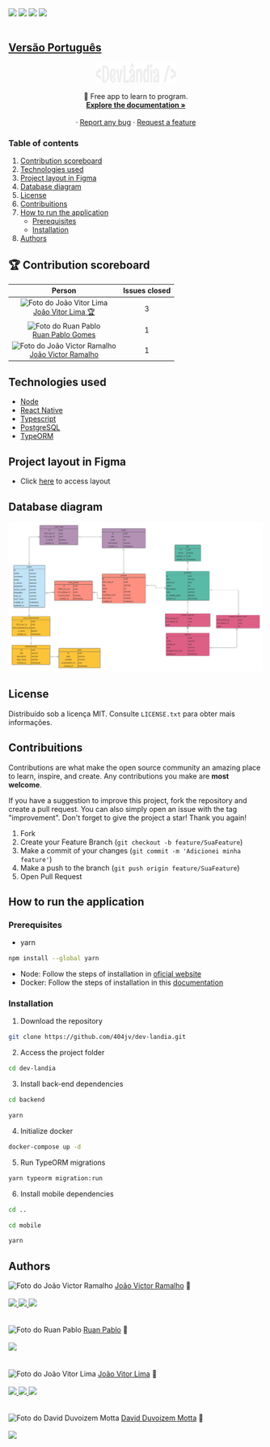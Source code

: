 <div>
  <img src="https://img.shields.io/github/issues/404jv/dev-landia?style=for-the-badge"/>
  <img src="https://img.shields.io/github/forks/404jv/dev-landia?style=for-the-badge"/>
  <img src="https://img.shields.io/github/stars/404jv/dev-landia?style=for-the-badge"/>
  <img src="https://img.shields.io/github/license/404jv/dev-landia?style=for-the-badge"/>
</div>

<br />

<h2><a href="./README.md">Versão Português</a></h2>

<div align="center">
  <a href="https://github.com/othneildrew/Best-README-Template">
    <img src="./public/logo.png" alt="Logo" width="160" height="40">
  </a>

  <p align="center">
    💙 Free app to learn to program.
    <br />
    <a href="./DOCS.md"><strong>Explore the documentation »</strong></a>
    <br />
    <br />
    ·
    <a href="https://github.com/404jv/dev-landia/issues">Report any bug</a>
    ·
    <a href="https://github.com/404jv/dev-landia/issues">Request a feature</a>
  </p>
</div>



  <summary><h3>Table of contents</h3></summary>
  <ol>
    <li><a href="#🏆-contribution-scoreboard">Contribution scoreboard</a></li>
    <li><a href="#technologies-used">Technologies used</a></li>
    <li><a href="#project-layout-in-figma">Project layout in Figma</a></li>
    <li><a href="#database-diagram">Database diagram</a></li>
    <li><a href="#license">License</a></li>
    <li><a href="#contribuitions">Contribuitions</a></li>
    <li>
      <a href="#how-to-run-the-application">How to run the application</a>
      <ul>
        <li><a href="#prerequisites">Prerequisites</a></li>
        <li><a href="#installation">Installation</a></li>
      </ul>
    </li>
    <li><a href="#authors">Authors</a></li>
  </ol>

## 🏆 Contribution scoreboard
<div align="center">

  | Person | Issues closed |
  |:------:|:--------------:|
  | <img src="https://avatars.githubusercontent.com/u/86677587?v=4" width="100px;" alt="Foto do João Vitor Lima"/> <br/> <a href="https://github.com/jvolima">João Vitor Lima 🏆</a> | 3 |
  | <img src="https://avatars.githubusercontent.com/u/84464007?v=4" width="100px;" alt="Foto do Ruan Pablo" /> <br/> <a href="https://github.com/1SyuLi">Ruan Pablo Gomes</a> | 1 |
  <img src="https://avatars.githubusercontent.com/u/53544964?v=4" width="100px;" alt="Foto do João Victor Ramalho"/> <br/> <a href="https://github.com/404jv">João Victor Ramalho</a> | 1 |

</div>

## Technologies used 
- [Node](https://nodejs.org/en/)
- [React Native](https://reactnative.dev/)
- [Typescript](https://www.typescriptlang.org/)
- [PostgreSQL](https://www.postgresql.org/) 
- [TypeORM](https://typeorm.io/)

## Project layout in Figma 
- Click [here](https://www.figma.com/file/jiwnsl1AbgdJGJ11MaPf0V/DevL%C3%A2ndia?node-id=0%3A1) to access layout

## Database diagram 
![Diagrama do dev-landia](/public/diagram.png)

## License
Distribuído sob a licença MIT. Consulte `LICENSE.txt` para obter mais informações.

## Contribuitions
Contributions are what make the open source community an amazing place to learn, inspire, and create. Any contributions you make are **most welcome**.

If you have a suggestion to improve this project, fork the repository and create a pull request. You can also simply open an issue with the tag "improvement".
Don't forget to give the project a star! Thank you again!

1. Fork
2. Create your Feature Branch (`git checkout -b feature/SuaFeature`)
3. Make a commit of your changes (`git commit -m 'Adicionei minha feature'`)
4. Make a push to the branch (`git push origin feature/SuaFeature`)
5. Open Pull Request 

## How to run the application 
### Prerequisites
* yarn
```bash
npm install --global yarn
```
* Node: Follow the steps of installation in [oficial website](https://nodejs.org/en/download/)
* Docker: Follow the steps of installation in this [documentation](https://www.notion.so/Docker-e-Docker-Compose-16771f2ceefe4a05a8c29df4ca49e97a)

### Installation
1. Download the repository
```bash
git clone https://github.com/404jv/dev-landia.git
```
2. Access the project folder
```bash
cd dev-landia
```
3. Install back-end dependencies
```bash
cd backend
```
```bash
yarn
```
4. Initialize docker
```bash
docker-compose up -d
```
5. Run TypeORM migrations
```bash
yarn typeorm migration:run
```
6. Install mobile dependencies
```bash
cd ..
```
```bash
cd mobile
```
```bash
yarn
```

## Authors
<img src="https://avatars.githubusercontent.com/u/53544964?v=4" width="100px;" alt="Foto do João Victor Ramalho"/>
<a href="https://github.com/404jv">João Victor Ramalho</a> 🚀 

<br />
<br />

<div>
  <a href="https://twitter.com/401jv">
    <img src="https://img.shields.io/badge/@401jv-1DA1F2?style=for-the-badge&logo=twitter&logoColor=white"/>
  </a>
  <a href="mailto:joaovictorramalho7@gmail.com">
    <img src="https://img.shields.io/badge/joaovictorramalho7@gmail.com-D14836?style=for-the-badge&logo=gmail&logoColor=white"/>
  </a>
  <a href="https://www.linkedin.com/in/404jv/">
    <img src="https://img.shields.io/badge/João Victor Ramalho-0077B5?style=for-the-badge&logo=linkedin&logoColor=white" />
  </a>
</div>

<br />
<br />

<img src="https://avatars.githubusercontent.com/u/84464007?v=4" width="100px;" alt="Foto do Ruan Pablo"/>
<a href="https://github.com/1SyuLi">Ruan Pablo</a> 🚀 

<br />
<br />

<div>
  <a href="ruangoio01@gmail.com">
    <img src="https://img.shields.io/badge/ruangoio01@gmail.com-D14836?style=for-the-badge&logo=gmail&logoColor=white"/>
  </a>
</div>

<br />
<br />

<img src="https://avatars.githubusercontent.com/u/86677587?v=4" width="100px;" alt="Foto do João Vitor Lima"/>
<a href="https://github.com/jvolima">João Vitor Lima</a> 🚀 

<br />
<br />

<div>
  <a href="https://twitter.com/JvoLima1">
    <img src="https://img.shields.io/badge/@JvoLima1-1DA1F2?style=for-the-badge&logo=twitter&logoColor=white"/>
  </a>
  <a href="mailto:jvolima2004@gmail.com">
    <img src="https://img.shields.io/badge/jvolima2004@gmail.com-D14836?style=for-the-badge&logo=gmail&logoColor=white"/>
  </a>
  <a href="https://www.linkedin.com/in/jo%C3%A3o-vitor-de-oliveira-lima-36b573215/">
    <img src="https://img.shields.io/badge/João Vitor de Oliveira Lima-0077B5?style=for-the-badge&logo=linkedin&logoColor=white" />
  </a>
</div>

<br />
<br />

<img src="https://avatars.githubusercontent.com/u/104085570?v=4" width="100px;" alt="Foto do David Duvoizem Motta"/>
<a href="https://github.com/alqui290">David Duvoizem Motta</a> 🚀 

<br />
<br />

<div>
  <a href="mailto:david0motta@gmail.com">
    <img src="https://img.shields.io/badge/david0motta@gmail.com-D14836?style=for-the-badge&logo=gmail&logoColor=white"/>
  </a>
</div>